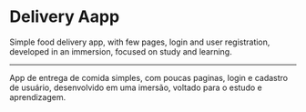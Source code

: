 # Delivery Aapp

Simple food delivery app, with few pages, login and user registration, developed in an immersion, focused on study and learning.

-------------------------------------------------------------------------------------------------------------------------------------------------------------------------

App de entrega de comida simples, com poucas paginas, login e cadastro de usuário, desenvolvido em uma imersão, voltado para o estudo e aprendizagem.

